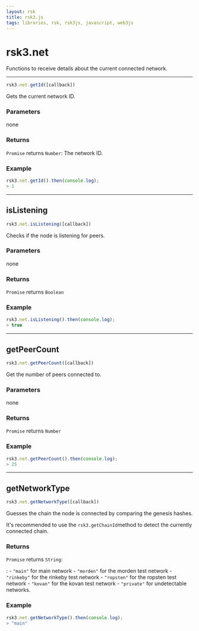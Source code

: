 ```yaml
---
layout: rsk
title: rsk3.js
tags: libraries, rsk, rsk3js, javascript, web3js
---
```


rsk3.net
============

Functions to receive details about the current connected network.

-----

``` javascript
rsk3.net.getId([callback])
```

Gets the current network ID.

### Parameters

none

### Returns

`Promise` returns `Number`: The network ID.

### Example

``` javascript
rsk3.net.getId().then(console.log);
> 1
```

------------------------------------------------------------------------

isListening
-----------

``` javascript
rsk3.net.isListening([callback])
```

Checks if the node is listening for peers.

### Parameters

none

### Returns

`Promise` returns `Boolean`

### Example

``` javascript
rsk3.net.isListening().then(console.log);
> true
```

------------------------------------------------------------------------

getPeerCount
------------

``` javascript
rsk3.net.getPeerCount([callback])
```

Get the number of peers connected to.

### Parameters

none

### Returns

`Promise` returns `Number`

### Example

``` javascript
rsk3.net.getPeerCount().then(console.log);
> 25
```

------------------------------------------------------------------------

getNetworkType
--------------

``` javascript
rsk3.net.getNetworkType([callback])
```

Guesses the chain the node is connected by comparing the genesis hashes.

It\'s recommended to use the
`rsk3.getChainId`method
to detect the currently connected chain.

### Returns

`Promise` returns `String`:

:   -   `"main"` for main network
    -   `"morden"` for the morden test network
    -   `"rinkeby"` for the rinkeby test network
    -   `"ropsten"` for the ropsten test network
    -   `"kovan"` for the kovan test network
    -   `"private"` for undetectable networks.

### Example

``` javascript
rsk3.net.getNetworkType().then(console.log);
> "main"
```
